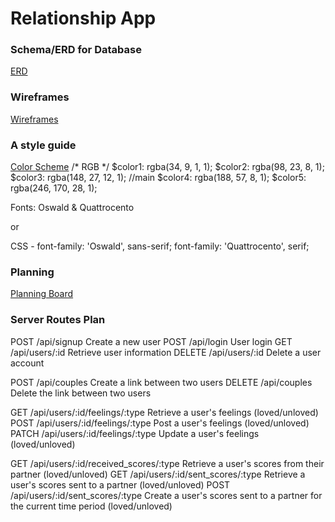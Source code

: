 # Relationship App

### Schema/ERD for Database
[ERD](https://drive.google.com/file/d/1QXSHpquH37266fL5_dRPYeiIJ2ecnwaq/view?usp=sharing)

### Wireframes
[Wireframes](https://xd.adobe.com/view/7d7d3742-d589-4880-bf49-c2c8658f40d9/)

### A style guide
[Color Scheme](coolors.co/220901-621708-941b0c-bc3908-f6aa1c)
/* RGB */
$color1: rgba(34, 9, 1, 1);
$color2: rgba(98, 23, 8, 1);
$color3: rgba(148, 27, 12, 1); //main
$color4: rgba(188, 57, 8, 1);
$color5: rgba(246, 170, 28, 1);

Fonts: Oswald & Quattrocento
<link href="https://fonts.googleapis.com/css?family=Oswald|Quattrocento" rel="stylesheet">
or
<style>
@import url('https://fonts.googleapis.com/css?family=Oswald|Quattrocento');
</style>

CSS -
font-family: 'Oswald', sans-serif;
font-family: 'Quattrocento', serif;


### Planning

[Planning Board](https://waffle.io/teddim/relationship_app)



### Server Routes Plan
POST /api/signup Create a new user
POST /api/login User login
GET /api/users/:id Retrieve user information
DELETE /api/users/:id Delete a user account

POST /api/couples Create a link between two users
DELETE /api/couples Delete the link between two users

GET /api/users/:id/feelings/:type Retrieve a user's feelings (loved/unloved)
POST /api/users/:id/feelings/:type Post a user's feelings (loved/unloved)
PATCH /api/users/:id/feelings/:type Update a user's feelings (loved/unloved)

GET /api/users/:id/received_scores/:type Retrieve a user's scores from their partner (loved/unloved)
GET /api/users/:id/sent_scores/:type Retrieve a user's scores sent to a partner (loved/unloved)
POST /api/users/:id/sent_scores/:type Create a user's scores sent to a partner for the current time period (loved/unloved)
